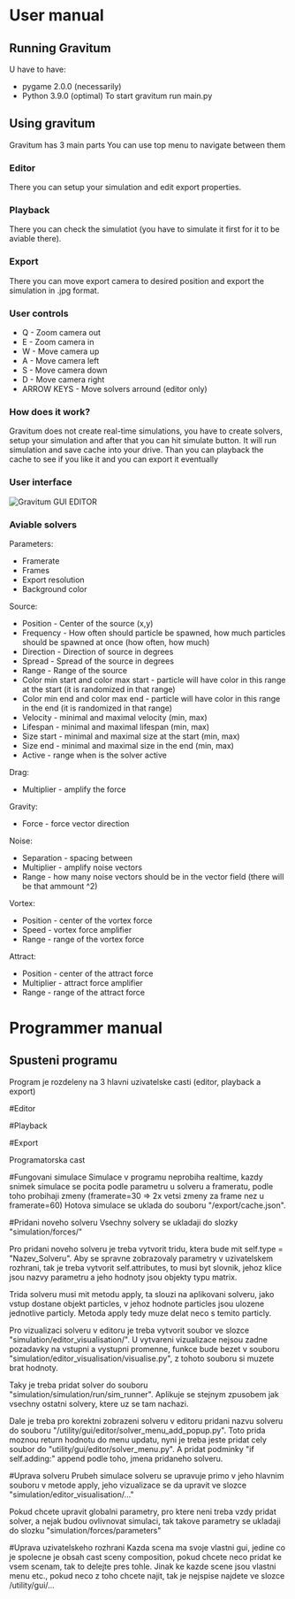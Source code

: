 # User manual
## Running Gravitum
U have to have:
- pygame 2.0.0 (necessarily)
- Python 3.9.0 (optimal)
To start gravitum run main.py

## Using gravitum
Gravitum has 3 main parts
You can use top menu to navigate between them
### Editor
There you can setup your simulation and edit export properties.

### Playback
There you can check the simulatiot (you have to simulate it first for it to be aviable there).

### Export
There you can move export camera to desired position and export the simulation in .jpg format.


### User controls
- Q - Zoom camera out
- E - Zoom camera in
- W - Move camera up
- A - Move camera left
- S - Move camera down
- D - Move camera right
- ARROW KEYS - Move solvers arround (editor only)

### How does it work?
Gravitum does not create real-time simulations, you have to create solvers, setup your simulation and after that you can hit simulate button. It will run simulation and save cache into your drive. Than you can playback the cache to see if you like it and you can export it eventually

### User interface
![Gravitum GUI EDITOR](https://i.ibb.co/sqsmX0S/gravitum-gui.jpg)

### Aviable solvers
Parameters:
- Framerate
- Frames
- Export resolution
- Background color

Source:
- Position - Center of the source (x,y)
- Frequency - How often should particle be spawned, how much particles should be spawned at once (how often, how much)
- Direction - Direction of source in degrees
- Spread - Spread of the source in degrees
- Range - Range of the source
- Color min start and color max start - particle will have color in this range at the start (it is randomized in that range)
- Color min end and color max end - particle will have color in this range in the end (it is randomized in that range)
- Velocity - minimal and maximal velocity (min, max)
- Lifespan - minimal and maximal lifespan (min, max)
- Size start - minimal and maximal size at the start (min, max)
- Size end - minimal and maximal size in the end (min, max)
- Active - range when is the solver active

Drag:
- Multiplier - amplify the force

Gravity:
- Force - force vector direction

Noise:
- Separation - spacing between 
- Multiplier - amplify noise vectors
- Range - how many noise vectors should be in the vector field (there will be that ammount ^2)

Vortex:
- Position - center of the vortex force
- Speed - vortex force amplifier
- Range - range of the vortex force

Attract:
- Position - center of the attract force
- Multiplier - attract force amplifier
- Range - range of the attract force


# Programmer manual


## Spusteni programu

Program je rozdeleny na 3 hlavni uzivatelske casti (editor, playback a export)

#Editor

#Playback

#Export




Programatorska cast

#Fungovani simulace
Simulace v programu neprobiha realtime, kazdy snimek simulace se pocita podle parametru u solveru a frameratu, podle toho probihaji zmeny (framerate=30 => 2x vetsi zmeny za frame nez u framerate=60) Hotova simulace se uklada do souboru "/export/cache.json".

#Pridani noveho solveru
Vsechny solvery se ukladaji do slozky "simulation/forces/"

Pro pridani noveho solveru je treba vytvorit tridu, ktera bude mit self.type = "Nazev_Solveru". Aby se spravne zobrazovaly parametry v uzivatelskem rozhrani, tak je treba vytvorit self.attributes, to musi byt slovnik, jehoz klice jsou nazvy parametru a jeho hodnoty jsou objekty typu matrix.

Trida solveru musi mit metodu apply, ta slouzi na aplikovani solveru, jako vstup dostane objekt particles, v jehoz hodnote particles jsou ulozene jednotlive particly. Metoda apply tedy muze delat neco s temito particly.

Pro vizualizaci solveru v editoru je treba vytvorit soubor ve slozce "simulation/editor_visualisation/". U vytvareni vizualizace nejsou zadne pozadavky na vstupni a vystupni promenne, funkce bude bezet v souboru "simulation/editor_visualisation/visualise.py", z tohoto souboru si muzete brat hodnoty.

Taky je treba pridat solver do souboru "simulation/simulation/run/sim_runner". Aplikuje se stejnym zpusobem jak vsechny ostatni solvery, ktere uz se tam nachazi.

Dale je treba pro korektni zobrazeni solveru v editoru pridani nazvu solveru do souboru "/utility/gui/editor/solver_menu_add_popup.py". Toto prida moznou return hodnotu do menu updatu, nyni je treba jeste pridat cely soubor do "utility/gui/editor/solver_menu.py". A pridat podminky "if self.adding:" append podle toho, jmena pridaneho solveru.

#Uprava solveru
Prubeh simulace solveru se upravuje primo v jeho hlavnim souboru v metode apply, jeho vizualizace se da upravit ve slozce "simulation/editor_visualisation/..."

Pokud chcete upravit globalni parametry, pro ktere neni treba vzdy pridat solver, a nejak budou ovlivnovat simulaci, tak takove parametry se ukladaji do slozku "simulation/forces/parameters"

#Uprava uzivatelskeho rozhrani
Kazda scena ma svoje vlastni gui, jedine co je spolecne je obsah cast sceny composition, pokud chcete neco pridat ke vsem scenam, tak to delejte pres tohle.
Jinak ke kazde scene jsou vlastni menu etc., pokud neco z toho chcete najit, tak je nejspise najdete ve slozce /utility/gui/...
